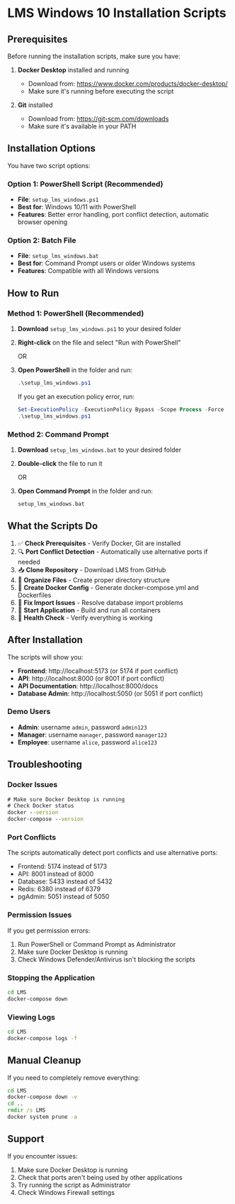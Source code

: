 # LMS Windows 10 Installation Scripts

## Prerequisites

Before running the installation scripts, make sure you have:

1. **Docker Desktop** installed and running
   - Download from: https://www.docker.com/products/docker-desktop/
   - Make sure it's running before executing the script

2. **Git** installed
   - Download from: https://git-scm.com/downloads
   - Make sure it's available in your PATH

## Installation Options

You have two script options:

### Option 1: PowerShell Script (Recommended)
- **File**: `setup_lms_windows.ps1`
- **Best for**: Windows 10/11 with PowerShell
- **Features**: Better error handling, port conflict detection, automatic browser opening

### Option 2: Batch File
- **File**: `setup_lms_windows.bat`
- **Best for**: Command Prompt users or older Windows systems
- **Features**: Compatible with all Windows versions

## How to Run

### Method 1: PowerShell (Recommended)

1. **Download** `setup_lms_windows.ps1` to your desired folder
2. **Right-click** on the file and select "Run with PowerShell"
   
   OR
   
3. **Open PowerShell** in the folder and run:
   ```powershell
   .\setup_lms_windows.ps1
   ```

   If you get an execution policy error, run:
   ```powershell
   Set-ExecutionPolicy -ExecutionPolicy Bypass -Scope Process -Force
   .\setup_lms_windows.ps1
   ```

### Method 2: Command Prompt

1. **Download** `setup_lms_windows.bat` to your desired folder
2. **Double-click** the file to run it
   
   OR
   
3. **Open Command Prompt** in the folder and run:
   ```cmd
   setup_lms_windows.bat
   ```

## What the Scripts Do

1. ✅ **Check Prerequisites** - Verify Docker, Git are installed
2. 🔍 **Port Conflict Detection** - Automatically use alternative ports if needed
3. 📥 **Clone Repository** - Download LMS from GitHub
4. 📁 **Organize Files** - Create proper directory structure
5. 🐳 **Create Docker Config** - Generate docker-compose.yml and Dockerfiles
6. 🔧 **Fix Import Issues** - Resolve database import problems
7. 🚀 **Start Application** - Build and run all containers
8. 🧪 **Health Check** - Verify everything is working

## After Installation

The scripts will show you:

- **Frontend**: http://localhost:5173 (or 5174 if port conflict)
- **API**: http://localhost:8000 (or 8001 if port conflict)
- **API Documentation**: http://localhost:8000/docs
- **Database Admin**: http://localhost:5050 (or 5051 if port conflict)

### Demo Users

- **Admin**: username `admin`, password `admin123`
- **Manager**: username `manager`, password `manager123`
- **Employee**: username `alice`, password `alice123`

## Troubleshooting

### Docker Issues
```cmd
# Make sure Docker Desktop is running
# Check Docker status
docker --version
docker-compose --version
```

### Port Conflicts
The scripts automatically detect port conflicts and use alternative ports:
- Frontend: 5174 instead of 5173
- API: 8001 instead of 8000
- Database: 5433 instead of 5432
- Redis: 6380 instead of 6379
- pgAdmin: 5051 instead of 5050

### Permission Issues
If you get permission errors:
1. Run PowerShell or Command Prompt as Administrator
2. Make sure Docker Desktop is running
3. Check Windows Defender/Antivirus isn't blocking the scripts

### Stopping the Application
```cmd
cd LMS
docker-compose down
```

### Viewing Logs
```cmd
cd LMS
docker-compose logs -f
```

## Manual Cleanup

If you need to completely remove everything:

```cmd
cd LMS
docker-compose down -v
cd ..
rmdir /s LMS
docker system prune -a
```

## Support

If you encounter issues:
1. Make sure Docker Desktop is running
2. Check that ports aren't being used by other applications
3. Try running the script as Administrator
4. Check Windows Firewall settings


